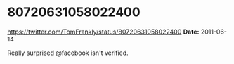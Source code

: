 # 80720631058022400
https://twitter.com/TomFrankly/status/80720631058022400
**Date:** 2011-06-14

Really surprised @facebook isn't verified.
